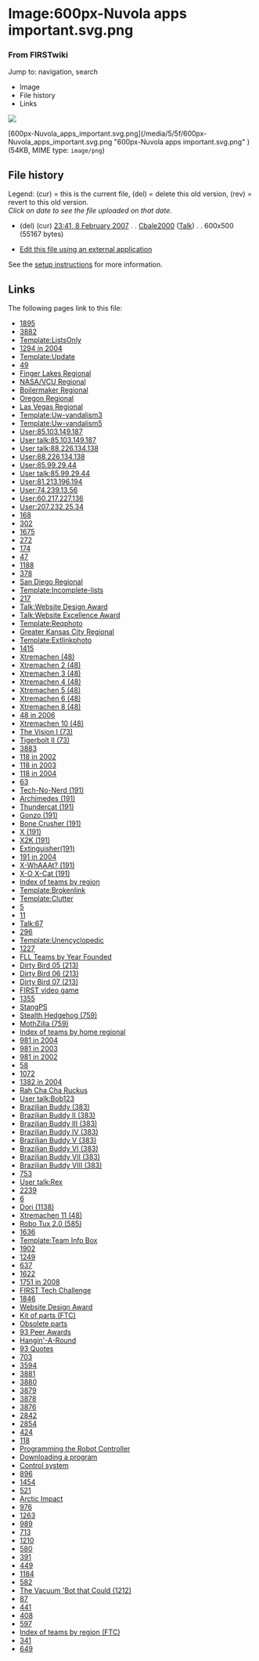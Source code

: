 

# Image:600px-Nuvola apps important.svg.png

### From FIRSTwiki

Jump to: navigation, search

  * Image
  * File history
  * Links

![](/media/5/5f/600px-Nuvola_apps_important.svg.png)

[600px-Nuvola_apps_important.svg.png](/media/5/5f/600px-
Nuvola_apps_important.svg.png "600px-Nuvola apps important.svg.png" ) (54KB,
MIME type: `image/png`)

## File history

Legend: (cur) = this is the current file, (del) = delete this old version,
(rev) = revert to this old version.  
_Click on date to see the file uploaded on that date_.

  * (del) (cur) [23:41, 8 February 2007](/media/5/5f/600px-Nuvola_apps_important.svg.png "/media/5/5f/600px-Nuvola apps important.svg.png" ) . . [Cbale2000](/index.php/User:Cbale2000 "User:Cbale2000" ) ([Talk](/index.php/User_talk:Cbale2000 "User talk:Cbale2000" )) . . 600x500 (55167 bytes)
  

  * [Edit this file using an external application](/index.php?title=Image:600px-Nuvola_apps_important.svg.png&action=edit&externaledit=true&mode=file "Image:600px-Nuvola apps important.svg.png" )

See the [setup
instructions](http://meta.wikimedia.org/wiki/Help:External_editors
"http://meta.wikimedia.org/wiki/Help:External_editors" ) for more information.

## Links

The following pages link to this file:

  * [1895](/index.php/1895 "1895" )
  * [3882](/index.php/3882 "3882" )
  * [Template:ListsOnly](/index.php/Template:ListsOnly "Template:ListsOnly" )
  * [1294 in 2004](/index.php/1294_in_2004 "1294 in 2004" )
  * [Template:Update](/index.php/Template:Update "Template:Update" )
  * [49](/index.php/49 "49" )
  * [Finger Lakes Regional](/index.php/Finger_Lakes_Regional "Finger Lakes Regional" )
  * [NASA/VCU Regional](/index.php/NASA/VCU_Regional "NASA/VCU Regional" )
  * [Boilermaker Regional](/index.php/Boilermaker_Regional "Boilermaker Regional" )
  * [Oregon Regional](/index.php/Oregon_Regional "Oregon Regional" )
  * [Las Vegas Regional](/index.php/Las_Vegas_Regional "Las Vegas Regional" )
  * [Template:Uw-vandalism3](/index.php/Template:Uw-vandalism3 "Template:Uw-vandalism3" )
  * [Template:Uw-vandalism5](/index.php/Template:Uw-vandalism5 "Template:Uw-vandalism5" )
  * [User:85.103.149.187](/index.php/User:85.103.149.187 "User:85.103.149.187" )
  * [User talk:85.103.149.187](/index.php/User_talk:85.103.149.187 "User talk:85.103.149.187" )
  * [User talk:88.226.134.138](/index.php/User_talk:88.226.134.138 "User talk:88.226.134.138" )
  * [User:88.226.134.138](/index.php/User:88.226.134.138 "User:88.226.134.138" )
  * [User:85.99.29.44](/index.php/User:85.99.29.44 "User:85.99.29.44" )
  * [User talk:85.99.29.44](/index.php/User_talk:85.99.29.44 "User talk:85.99.29.44" )
  * [User:81.213.196.194](/index.php/User:81.213.196.194 "User:81.213.196.194" )
  * [User:74.239.13.56](/index.php/User:74.239.13.56 "User:74.239.13.56" )
  * [User:60.217.227.136](/index.php/User:60.217.227.136 "User:60.217.227.136" )
  * [User:207.232.25.34](/index.php/User:207.232.25.34 "User:207.232.25.34" )
  * [168](/index.php/168 "168" )
  * [302](/index.php/302 "302" )
  * [1675](/index.php/1675 "1675" )
  * [272](/index.php/272 "272" )
  * [174](/index.php/174 "174" )
  * [47](/index.php/47 "47" )
  * [1188](/index.php/1188 "1188" )
  * [378](/index.php/378 "378" )
  * [San Diego Regional](/index.php/San_Diego_Regional "San Diego Regional" )
  * [Template:Incomplete-lists](/index.php/Template:Incomplete-lists "Template:Incomplete-lists" )
  * [217](/index.php/217 "217" )
  * [Talk:Website Design Award](/index.php/Talk:Website_Design_Award "Talk:Website Design Award" )
  * [Talk:Website Excellence Award](/index.php/Talk:Website_Excellence_Award "Talk:Website Excellence Award" )
  * [Template:Reqphoto](/index.php/Template:Reqphoto "Template:Reqphoto" )
  * [Greater Kansas City Regional](/index.php/Greater_Kansas_City_Regional "Greater Kansas City Regional" )
  * [Template:Extlinkphoto](/index.php/Template:Extlinkphoto "Template:Extlinkphoto" )
  * [1415](/index.php/1415 "1415" )
  * [Xtremachen (48)](/index.php/Xtremachen_%2848%29 "Xtremachen \(48\)" )
  * [Xtremachen 2 (48)](/index.php/Xtremachen_2_%2848%29 "Xtremachen 2 \(48\)" )
  * [Xtremachen 3 (48)](/index.php/Xtremachen_3_%2848%29 "Xtremachen 3 \(48\)" )
  * [Xtremachen 4 (48)](/index.php/Xtremachen_4_%2848%29 "Xtremachen 4 \(48\)" )
  * [Xtremachen 5 (48)](/index.php/Xtremachen_5_%2848%29 "Xtremachen 5 \(48\)" )
  * [Xtremachen 6 (48)](/index.php/Xtremachen_6_%2848%29 "Xtremachen 6 \(48\)" )
  * [Xtremachen 8 (48)](/index.php/Xtremachen_8_%2848%29 "Xtremachen 8 \(48\)" )
  * [48 in 2006](/index.php/48_in_2006 "48 in 2006" )
  * [Xtremachen 10 (48)](/index.php/Xtremachen_10_%2848%29 "Xtremachen 10 \(48\)" )
  * [The Vision I (73)](/index.php/The_Vision_I_%2873%29 "The Vision I \(73\)" )
  * [Tigerbolt II (73)](/index.php/Tigerbolt_II_%2873%29 "Tigerbolt II \(73\)" )
  * [3883](/index.php/3883 "3883" )
  * [118 in 2002](/index.php/118_in_2002 "118 in 2002" )
  * [118 in 2003](/index.php/118_in_2003 "118 in 2003" )
  * [118 in 2004](/index.php/118_in_2004 "118 in 2004" )
  * [63](/index.php/63 "63" )
  * [Tech-No-Nerd (191)](/index.php/Tech-No-Nerd_%28191%29 "Tech-No-Nerd \(191\)" )
  * [Archimedes (191)](/index.php/Archimedes_%28191%29 "Archimedes \(191\)" )
  * [Thundercat (191)](/index.php/Thundercat_%28191%29 "Thundercat \(191\)" )
  * [Gonzo (191)](/index.php/Gonzo_%28191%29 "Gonzo \(191\)" )
  * [Bone Crusher (191)](/index.php/Bone_Crusher_%28191%29 "Bone Crusher \(191\)" )
  * [X (191)](/index.php/X_%28191%29 "X \(191\)" )
  * [X2K (191)](/index.php/X2K_%28191%29 "X2K \(191\)" )
  * [Extinguisher(191)](/index.php/Extinguisher%28191%29 "Extinguisher\(191\)" )
  * [191 in 2004](/index.php/191_in_2004 "191 in 2004" )
  * [X-WhAAAt? (191)](/index.php/X-WhAAAt%3F_%28191%29 "X-WhAAAt? \(191\)" )
  * [X-O X-Cat (191)](/index.php/X-O_X-Cat_%28191%29 "X-O X-Cat \(191\)" )
  * [Index of teams by region](/index.php/Index_of_teams_by_region "Index of teams by region" )
  * [Template:Brokenlink](/index.php/Template:Brokenlink "Template:Brokenlink" )
  * [Template:Clutter](/index.php/Template:Clutter "Template:Clutter" )
  * [5](/index.php/5 "5" )
  * [11](/index.php/11 "11" )
  * [Talk:67](/index.php/Talk:67 "Talk:67" )
  * [296](/index.php/296 "296" )
  * [Template:Unencyclopedic](/index.php/Template:Unencyclopedic "Template:Unencyclopedic" )
  * [1227](/index.php/1227 "1227" )
  * [FLL Teams by Year Founded](/index.php/FLL_Teams_by_Year_Founded "FLL Teams by Year Founded" )
  * [Dirty Bird 05 (213)](/index.php/Dirty_Bird_05_%28213%29 "Dirty Bird 05 \(213\)" )
  * [Dirty Bird 06 (213)](/index.php/Dirty_Bird_06_%28213%29 "Dirty Bird 06 \(213\)" )
  * [Dirty Bird 07 (213)](/index.php/Dirty_Bird_07_%28213%29 "Dirty Bird 07 \(213\)" )
  * [FIRST video game](/index.php/FIRST_video_game "FIRST video game" )
  * [1355](/index.php/1355 "1355" )
  * [StangPS](/index.php/StangPS "StangPS" )
  * [Stealth Hedgehog (759)](/index.php/Stealth_Hedgehog_%28759%29 "Stealth Hedgehog \(759\)" )
  * [MothZilla (759)](/index.php/MothZilla_%28759%29 "MothZilla \(759\)" )
  * [Index of teams by home regional](/index.php/Index_of_teams_by_home_regional "Index of teams by home regional" )
  * [981 in 2004](/index.php/981_in_2004 "981 in 2004" )
  * [981 in 2003](/index.php/981_in_2003 "981 in 2003" )
  * [981 in 2002](/index.php/981_in_2002 "981 in 2002" )
  * [58](/index.php/58 "58" )
  * [1072](/index.php/1072 "1072" )
  * [1382 in 2004](/index.php/1382_in_2004 "1382 in 2004" )
  * [Rah Cha Cha Ruckus](/index.php/Rah_Cha_Cha_Ruckus "Rah Cha Cha Ruckus" )
  * [User talk:Bob123](/index.php/User_talk:Bob123 "User talk:Bob123" )
  * [Brazilian Buddy (383)](/index.php/Brazilian_Buddy_%28383%29 "Brazilian Buddy \(383\)" )
  * [Brazilian Buddy II (383)](/index.php/Brazilian_Buddy_II_%28383%29 "Brazilian Buddy II \(383\)" )
  * [Brazilian Buddy III (383)](/index.php/Brazilian_Buddy_III_%28383%29 "Brazilian Buddy III \(383\)" )
  * [Brazilian Buddy IV (383)](/index.php/Brazilian_Buddy_IV_%28383%29 "Brazilian Buddy IV \(383\)" )
  * [Brazilian Buddy V (383)](/index.php/Brazilian_Buddy_V_%28383%29 "Brazilian Buddy V \(383\)" )
  * [Brazilian Buddy VI (383)](/index.php/Brazilian_Buddy_VI_%28383%29 "Brazilian Buddy VI \(383\)" )
  * [Brazilian Buddy VII (383)](/index.php/Brazilian_Buddy_VII_%28383%29 "Brazilian Buddy VII \(383\)" )
  * [Brazilian Buddy VIII (383)](/index.php/Brazilian_Buddy_VIII_%28383%29 "Brazilian Buddy VIII \(383\)" )
  * [753](/index.php/753 "753" )
  * [User talk:Rex](/index.php/User_talk:Rex "User talk:Rex" )
  * [2239](/index.php/2239 "2239" )
  * [6](/index.php/6 "6" )
  * [Dori (1138)](/index.php/Dori_%281138%29 "Dori \(1138\)" )
  * [Xtremachen 11 (48)](/index.php/Xtremachen_11_%2848%29 "Xtremachen 11 \(48\)" )
  * [Robo Tux 2.0 (585)](/index.php/Robo_Tux_2.0_%28585%29 "Robo Tux 2.0 \(585\)" )
  * [1636](/index.php/1636 "1636" )
  * [Template:Team Info Box](/index.php/Template:Team_Info_Box "Template:Team Info Box" )
  * [1902](/index.php/1902 "1902" )
  * [1249](/index.php/1249 "1249" )
  * [637](/index.php/637 "637" )
  * [1622](/index.php/1622 "1622" )
  * [1751 in 2008](/index.php/1751_in_2008 "1751 in 2008" )
  * [FIRST Tech Challenge](/index.php/FIRST_Tech_Challenge "FIRST Tech Challenge" )
  * [1846](/index.php/1846 "1846" )
  * [Website Design Award](/index.php/Website_Design_Award "Website Design Award" )
  * [Kit of parts (FTC)](/index.php/Kit_of_parts_%28FTC%29 "Kit of parts \(FTC\)" )
  * [Obsolete parts](/index.php/Obsolete_parts "Obsolete parts" )
  * [93 Peer Awards](/index.php/93_Peer_Awards "93 Peer Awards" )
  * [Hangin'-A-Round](/index.php/Hangin%27-A-Round "Hangin'-A-Round" )
  * [93 Quotes](/index.php/93_Quotes "93 Quotes" )
  * [703](/index.php/703 "703" )
  * [3594](/index.php/3594 "3594" )
  * [3881](/index.php/3881 "3881" )
  * [3880](/index.php/3880 "3880" )
  * [3879](/index.php/3879 "3879" )
  * [3878](/index.php/3878 "3878" )
  * [3876](/index.php/3876 "3876" )
  * [2842](/index.php/2842 "2842" )
  * [2854](/index.php/2854 "2854" )
  * [424](/index.php/424 "424" )
  * [118](/index.php/118 "118" )
  * [Programming the Robot Controller](/index.php/Programming_the_Robot_Controller "Programming the Robot Controller" )
  * [Downloading a program](/index.php/Downloading_a_program "Downloading a program" )
  * [Control system](/index.php/Control_system "Control system" )
  * [896](/index.php/896 "896" )
  * [1454](/index.php/1454 "1454" )
  * [521](/index.php/521 "521" )
  * [Arctic Impact](/index.php/Arctic_Impact "Arctic Impact" )
  * [976](/index.php/976 "976" )
  * [1263](/index.php/1263 "1263" )
  * [989](/index.php/989 "989" )
  * [713](/index.php/713 "713" )
  * [1210](/index.php/1210 "1210" )
  * [580](/index.php/580 "580" )
  * [391](/index.php/391 "391" )
  * [449](/index.php/449 "449" )
  * [1184](/index.php/1184 "1184" )
  * [582](/index.php/582 "582" )
  * [The Vacuum 'Bot that Could (1212)](/index.php/The_Vacuum_%27Bot_that_Could_%281212%29 "The Vacuum 'Bot that Could \(1212\)" )
  * [87](/index.php/87 "87" )
  * [441](/index.php/441 "441" )
  * [408](/index.php/408 "408" )
  * [597](/index.php/597 "597" )
  * [Index of teams by region (FTC)](/index.php/Index_of_teams_by_region_%28FTC%29 "Index of teams by region \(FTC\)" )
  * [341](/index.php/341 "341" )
  * [649](/index.php/649 "649" )

